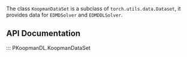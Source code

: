 
The class `KoopmanDataSet` is a subclass of `torch.utils.data.Dataset`,
it provides data for `EDMDSolver` and `EDMDDLSolver`.

## API Documentation

::: PKoopmanDL.KoopmanDataSet